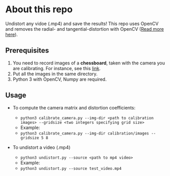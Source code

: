 # About this repo
Undistort any vidoe (.mp4) and save the results! This repo uses OpenCV and removes the radial- and tangential-distortion with OpenCV ([Read more here](https://opencv-python-tutroals.readthedocs.io/en/latest/py_tutorials/py_calib3d/py_calibration/py_calibration.html)).

## Prerequisites
1. You need to record images of a **chessboard**, taken with the camera you are calibrating. For instance, see this [link](https://markhedleyjones.com/projects/calibration-checkerboard-collection).
2. Put all the images in the same directory.
3. Python 3 with OpenCV, Numpy are required.

## Usage

- To compute the camera matrix and distortion coefficients:
  - `python3 calibrate_camera.py --img-dir <path to calibration images> --gridsize <two integers specifying grid size>`
  - Example:
  - `python3 calibrate_camera.py --img-dir calibration/images --gridsize 5 8`

- To undistort a video (.mp4)
  - `python3 undistort.py --source <path to mp4 video>`
  - Example:
  - `python3 undistort.py --source test_video.mp4`

